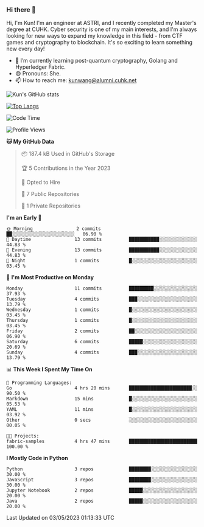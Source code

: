 ### Hi there 👋
Hi, I'm Kun! I'm an engineer at ASTRI, and I recently completed my Master's degree at CUHK. Cyber security is one of my main interests, and I'm always looking for new ways to expand my knowledge in this field - from CTF games and cryptography to blockchain. It's so exciting to learn something new every day!

- 🌱 I’m currently learning post-quantum cryptography, Golang and Hyperledger Fabric.
- 😄 Pronouns: She.
- 📫 How to reach me: kunwang@alumni.cuhk.net

<!--
**WK-ING/WK-ING** is a ✨ _special_ ✨ repository because its `README.md` (this file) appears on your GitHub profile.

Here are some ideas to get you started:

- 🔭 I’m currently working on ...
- 🌱 I’m currently learning ...
- 👯 I’m looking to collaborate on ...
- 🤔 I’m looking for help with ...
- 💬 Ask me about ...
- 📫 How to reach me: ...
- 😄 Pronouns: ...
- ⚡ Fun fact: ...
-->
![Kun's GitHub stats](https://github-readme-stats.vercel.app/api?username=WK-ING&show_icons=true&theme=radical)

[![Top Langs](https://github-readme-stats.vercel.app/api/top-langs/?username=WK-ING&layout=compact)](https://github.com/anuraghazra/github-readme-stats)

<!--START_SECTION:waka-->
![Code Time](http://img.shields.io/badge/Code%20Time-65%20hrs%2032%20mins-blue)

![Profile Views](http://img.shields.io/badge/Profile%20Views-5-blue)

**🐱 My GitHub Data** 

> 📦 187.4 kB Used in GitHub's Storage 
 > 
> 🏆 5 Contributions in the Year 2023
 > 
> 💼 Opted to Hire
 > 
> 📜 7 Public Repositories 
 > 
> 🔑 1 Private Repositories 
 > 
**I'm an Early 🐤** 

```text
🌞 Morning                2 commits           ██░░░░░░░░░░░░░░░░░░░░░░░   06.90 % 
🌆 Daytime                13 commits          ███████████░░░░░░░░░░░░░░   44.83 % 
🌃 Evening                13 commits          ███████████░░░░░░░░░░░░░░   44.83 % 
🌙 Night                  1 commits           █░░░░░░░░░░░░░░░░░░░░░░░░   03.45 % 
```
📅 **I'm Most Productive on Monday** 

```text
Monday                   11 commits          █████████░░░░░░░░░░░░░░░░   37.93 % 
Tuesday                  4 commits           ███░░░░░░░░░░░░░░░░░░░░░░   13.79 % 
Wednesday                1 commits           █░░░░░░░░░░░░░░░░░░░░░░░░   03.45 % 
Thursday                 1 commits           █░░░░░░░░░░░░░░░░░░░░░░░░   03.45 % 
Friday                   2 commits           ██░░░░░░░░░░░░░░░░░░░░░░░   06.90 % 
Saturday                 6 commits           █████░░░░░░░░░░░░░░░░░░░░   20.69 % 
Sunday                   4 commits           ███░░░░░░░░░░░░░░░░░░░░░░   13.79 % 
```


📊 **This Week I Spent My Time On** 

```text
💬 Programming Languages: 
Go                       4 hrs 20 mins       ███████████████████████░░   90.50 % 
Markdown                 15 mins             █░░░░░░░░░░░░░░░░░░░░░░░░   05.53 % 
YAML                     11 mins             █░░░░░░░░░░░░░░░░░░░░░░░░   03.92 % 
Other                    0 secs              ░░░░░░░░░░░░░░░░░░░░░░░░░   00.05 % 

🐱‍💻 Projects: 
fabric-samples           4 hrs 47 mins       █████████████████████████   100.00 % 
```

**I Mostly Code in Python** 

```text
Python                   3 repos             ████████░░░░░░░░░░░░░░░░░   30.00 % 
JavaScript               3 repos             ████████░░░░░░░░░░░░░░░░░   30.00 % 
Jupyter Notebook         2 repos             █████░░░░░░░░░░░░░░░░░░░░   20.00 % 
Java                     2 repos             █████░░░░░░░░░░░░░░░░░░░░   20.00 % 
```




 Last Updated on 03/05/2023 01:13:33 UTC
<!--END_SECTION:waka-->
